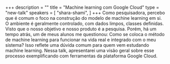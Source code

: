 +++
description = ""
title = "Machine learning com Google Cloud"
type = "new-talk"
speakers = [
        "shara-shami",
]
+++
Como pesquisadora, percebo que é comum o foco na construção do modelo de machine learning em si. O ambiente é geralmente controlado, com dados limpos, classes definidas. Visto que o nosso objetivo e nosso produto é a pesquisa. Porém, há um tempo atrás, um de meus alunos me questionou: Como se coloca o método de machine learning para funcionar na vida real e integrado com o meu sistema? Isso reflete uma dúvida comum para quem vem estudando machine learning. Nessa talk, apresentarei uma visão geral sobre esse processo exemplificando com ferramentas da plataforma Google Cloud.